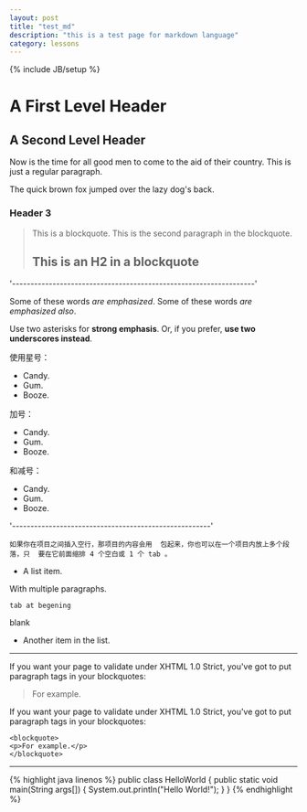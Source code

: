 ```yaml
---
layout: post
title: "test_md"
description: "this is a test page for markdown language"
category: lessons
---
```

{% include JB/setup %}


A First Level Header
====================
A Second Level Header
---------------------

Now is the time for all good men to come to
the aid of their country. This is just a regular paragraph.

The quick brown fox jumped over the lazy dog's back.
### Header 3

> This is a blockquote.
> This is the second paragraph in the blockquote.
>
> ## This is an H2 in a blockquote

'------------------------------------------------------------------'

Some of these words *are emphasized*.
Some of these words _are emphasized also_.

Use two asterisks for **strong emphasis**.
Or, if you prefer, __use two underscores instead__.

使用星号：

* Candy.
* Gum.
* Booze.

加号：

+ Candy.
+ Gum.
+ Booze.

和减号：

- Candy.
- Gum.
- Booze.

'------------------------------------------------------'

    如果你在项目之间插入空行，那项目的内容会用  包起来，你也可以在一个项目内放上多个段落，只  要在它前面缩排 4 个空白或 1 个 tab 。

* A list item.

With multiple paragraphs.

	tab at begening

blank 

* Another item in the list.

-------------------------------------------------------------

If you want your page to validate under XHTML 1.0 Strict,
you've got to put paragraph tags in your blockquotes:

<blockquote>
<p>For example.</p>
</blockquote>

If you want your page to validate under XHTML 1.0 Strict,
you've got to put paragraph tags in your blockquotes:

	<blockquote>
	<p>For example.</p>
	</blockquote>

----

 {% highlight java linenos %}
 public class HelloWorld 
 {
  public static void main(String args[])
  { System.out.println("Hello World!"); }
 } 
 {% endhighlight %}

 